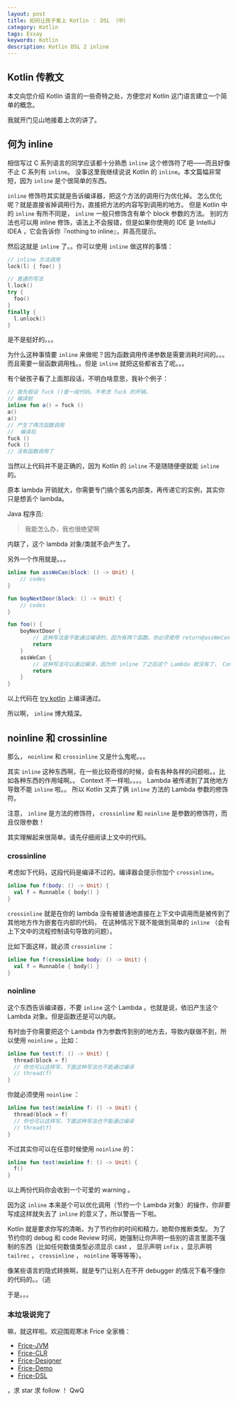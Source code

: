 ```yaml
---
layout: post
title: 如何让孩子爱上 Kotlin ： DSL （中）
category: Kotlin
tags: Essay
keywords: Kotlin
description: Kotlin DSL 2 inline
---
```


## Kotlin 传教文

本文向您介绍 Kotlin 语言的一些奇特之处，方便您对 Kotlin 这门语言建立一个简单的概念。

我就开门见山地接着上次的讲了。

## 何为 inline

相信写过 C 系列语言的同学应该都十分熟悉 `inline` 这个修饰符了吧——而且好像不止 C 系列有 `inline`。
没事这里我继续说说 Kotlin 的 `inline`。本文篇幅非常短，因为 `inline` 是个很简单的东西。

`inline` 修饰符其实就是告诉编译器，把这个方法的调用行为优化掉。
怎么优化呢？就是直接省掉调用行为，直接把方法的内容写到调用的地方。
但是 Kotlin 中的 `inline` 有所不同是， `inline` 一般只修饰含有单个 block 参数的方法。
别的方法也可以用 inline 修饰，语法上不会报错，但是如果你使用的 IDE 是 IntelliJ IDEA 
，它会告诉你『nothing to inline』，并高亮提示。

然后这就是 `inline` 了。。你可以使用 `inline` 做这样的事情：

```kotlin
// inline 方法调用
lock(l) { foo() }

// 普通的写法
l.lock()
try {
  foo()
}
finally {
  l.unlock()
}
```

是不是挺好的。。。

为什么这种事情要 `inline` 来做呢？因为函数调用传递参数是需要消耗时间的。。。
而且需要一层函数调用栈。。但是 `inline` 就把这些都省去了呢。。。

有个破孩子看了上面那段话，不明白啥意思，我补个例子：

```kotlin
// 首先假设 fuck ()是一段代码。不考虑 fuck 的开销。
// 编译前
inline fun a() = fuck ()
a()
a()
// 产生了两次函数调用
//  编译后
fuck ()
fuck ()
// 没有函数调用了
```

当然以上代码并不是正确的，因为 Kotlin 的 `inline` 不是随随便便就能 `inline` 的。

原本 lambda 开销就大，你需要专门搞个匿名内部类，再传递它的实例，其实你只是想丢个 lambda。

Java 程序员:

> 我能怎么办，我也很绝望啊

内联了，这个 lambda 对象/类就不会产生了。

另外一个作用就是。。。

```kotlin
inline fun assWeCan(block: () -> Unit) {
	// codes
}

fun boyNextDoor(block: () -> Unit) {
	// codes
}

fun foo() {
	boyNextDoor {
		// 这种写法是不能通过编译的，因为有两个函数。你必须使用 return@assWeCan 或者 return@foo 这种写法指定要 return 的 Context。
		return
	}
	assWeCan {
		// 这种写法可以通过编译，因为你 inline 了之后这个 Lambda 就没有了， Context 只有一个。
		return
	}
}
```

以上代码在 [try kotlin](http://try.kotlinlang.org) 上编译通过。

所以啊， `inline` 博大精深。

## noinline 和 crossinline

那么， `noinline` 和 `crossinline` 又是什么鬼呢。。。

其实 `inline` 这种东西啊，在一些比较奇怪的时候，会有各种各样的问题啦。。比如各种东西的作用域啊。。
Context 不一样啦。。。。 Lambda 被传递到了其他地方导致不能 `inline` 啦。。
所以 Kotlin 又弄了俩 `inline` 方法的 Lambda 参数的修饰符。

注意， `inline` 是方法的修饰符， `crossinline` 和 `noinline` 是参数的修饰符，而且仅限参数！

其实理解起来很简单。请先仔细阅读上文中的代码。

### crossinline

考虑如下代码，这段代码是编译不过的。编译器会提示你加个 `crossinline`。

```kotlin
inline fun f(body: () -> Unit) {
  val f = Runnable { body() }
}
```

`crossinline` 就是在你的 lambda 没有被普通地直接在上下文中调用而是被传到了其他地方作为嵌套在内部的代码，
在这种情况下就不能做到简单的 `inline` （会有上下文中的流程控制语句导致的问题）。

比如下面这样，就必须 `crossinline` ：

```kotlin
inline fun f(crossinline body: () -> Unit) {
  val f = Runnable { body() }
}
```

### noinline

这个东西告诉编译器，不要 `inline` 这个 Lambda 。也就是说，依旧产生这个 Lambda 对象。但是函数还是可以内联。

有时由于你需要把这个 Lambda 作为参数传到别的地方去，导致内联做不到，所以使用 `noinline` 。比如：

```kotlin
inline fun test(f: () -> Unit) {
  thread(block = f)
  // 你也可以这样写，下面这种写法也不能通过编译
  // thread(f)
}
```

你就必须使用 `noinline` ：

```kotlin
inline fun test(noinline f: () -> Unit) {
  thread(block = f)
  // 你也可以这样写，下面这种写法也不能通过编译
  // thread(f)
}
```

不过其实你可以在任意时候使用 `noinline` 的：

```kotlin
inline fun test(noinline f: () -> Unit) {
  f()
}
```

以上两份代码你会收到一个可爱的 warning 。

因为这 `inline` 本来是个可以优化调用（节约一个 Lambda 对象）的操作，你非要写成这样就失去了 `inline` 的意义了，所以警告一下啦。

Kotlin 就是要求你写的清晰。为了节约你的时间和精力，她帮你推断类型。
为了节约你的 debug 和 code Review 时间，她强制让你声明一些别的语言里面不强制的东西（比如任何数值类型必须显示 cast ，
显示声明 `infix` ，显示声明 `tailrec` ， `crossinline` ， `noinline` 等等等等）。

像某些语言的隐式转换啊，就是专门让别人在不开 debugger 的情况下看不懂你的代码的。。（逃

于是。。。

### 本垃圾说完了

嘛，就这样啦。欢迎围观寒冰 Frice 全家桶：

+ [Frice-JVM](https://github.com/icela/FriceEngine)
+ [Frice-CLR](https://github.com/icela/FriceEngine-CSharp)
+ [Frice-Designer](https://github.com/icela/FriceDesigner)
+ [Frice-Demo](https://github.com/icela/FriceDemo)
+ [Frice-DSL](https://github.com/icela/FriceEngine-DSL)


，求 star 求 follow ！ QwQ
